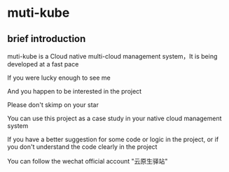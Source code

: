 # muti-kube

## brief introduction

muti-kube is a Cloud native multi-cloud management system，It is being developed at a fast pace

If you were lucky enough to see me

And you happen to be interested in the project

Please don't skimp on your star

You can use this project as a case study in your native cloud management system

If you have a better suggestion for some code or logic in the project, or if you don't understand the code clearly in the project

You can follow the wechat official account "云原生驿站" 

